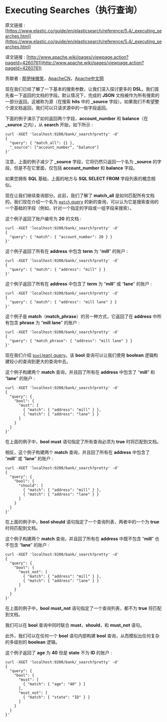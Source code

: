 # Executing Searches（执行查询）

原文链接 : [https://www.elastic.co/guide/en/elasticsearch/reference/5.4/_executing_searches.html](https://www.elastic.co/guide/en/elasticsearch/reference/5.4/_executing_searches.html)

译文链接 : [http://www.apache.wiki/pages/viewpage.action?pageId=4260761](http://www.apache.wiki/pages/viewpage.action?pageId=4260761)

贡献者 : [那伊抹微笑](/display/~wangyangting)，[ApacheCN](/display/~apachecn)，[Apache中文网](/display/~apachechina)

现在我们已经了解了一下基本的搜索参数，让我们深入探讨更多的 **DSL**。我们首先看一下返回的文档的字段。默认情况下，完成的 **JSON** 文档被作为所有搜索的一部分返回。这被称为源（在搜索 **hits** 中的 **_source** 字段）。如果我们不希望整个源文档返回，我们可以只请求源中的一些字段返回。

下面的例子演示了如何返回两个字段，**account_number** 和 **balance**（在 **_source** 之内），从 **search** 开始，如下所示 : 

```
curl -XGET 'localhost:9200/bank/_search?pretty' -d'
{
  "query": { "match_all": {} },
  "_source": ["account_number", "balance"]
}'
```

注意，上面的例子减少了 **_source** 字段，它将仍然只返回一个名为 **_source** 的字段，但是不在它里面，仅包括 **account_number** 和 **balance** 字段。

如果您拥有 **SQL** 基础，上面的地方与 **SQL SELECT** **FROM** 字段列表的概念相似。

现在让我们继续查询部分。此前，我们了解了 **match_all** 是如何匹配所有文档的。我们现在介绍一个名为 [`match` query](https://www.elastic.co/guide/en/elasticsearch/reference/5.0/query-dsl-match-query.html "Match Query") 的新的查询，可以认为它是搜索查询的一个基础的字段（例如，针对一个指定的字段或一组字段来搜索）。

这个例子返回了账户编号为 **20** 的文档 : 

```
curl -XGET 'localhost:9200/bank/_search?pretty' -d'
{
  "query": { "match": { "account_number": 20 } }
}'
```

这个例子返回了所有在 **address** 中包含 **term** 为 “**mill**” 的账户 : 

```
curl -XGET 'localhost:9200/bank/_search?pretty' -d'
{
  "query": { "match": { "address": "mill" } }
}'
```

这个例子返回了所有在 **address** 中包含了 **term** 为 “**mill**” 或 “**lane**” 的账户 : 

```
curl -XGET 'localhost:9200/bank/_search?pretty' -d'
{
  "query": { "match": { "address": "mill lane" } }
}'
```

这个例子是 **match**（**match_phrase**）的另一种方式，它返回了在 **address** 中所有包含 **phrase** 为 “**mill** **lane**” 的账户 : 

```
curl -XGET 'localhost:9200/bank/_search?pretty' -d'
{
  "query": { "match_phrase": { "address": "mill lane" } }
}'
```

现在我们介绍 [`bool`(ean) query](https://www.elastic.co/guide/en/elasticsearch/reference/5.0/query-dsl-bool-query.html "Bool Query")。该 **bool** 查询可以让我们使用 **boolean** 逻辑构建较小的查询到更大的查询中去。

这个例子构建两个 **match** 查询，并且回了所有在 **address** 中包含了 “**mill**” 和 “**lane**” 的账户 : 

```
curl -XGET 'localhost:9200/bank/_search?pretty' -d'
{
  "query": {
    "bool": {
      "must": [
        { "match": { "address": "mill" } },
        { "match": { "address": "lane" } }
      ]
    }
  }
}'
```

在上面的例子中，**bool** **must** 语句指定了所有查询必须为 **true** 时将匹配到文档。

相反，这个例子构建两个 **match** 查询，并且回了所有在 **address** 中包含了 “**mill**” 或 “**lane**” 的账户 : 

```
curl -XGET 'localhost:9200/bank/_search?pretty' -d'
{
  "query": {
    "bool": {
      "should": [
        { "match": { "address": "mill" } },
        { "match": { "address": "lane" } }
      ]
    }
  }
}'
```

在上面的例子中，**bool** **should** 语句指定了一个查询列表，两者中的一个为 **true** 时将匹配到文档。

这个例子构建两个 **match** 查询，并且回了所有在 **address** 中既不包含 “**mill**” 也不包含 “**lane**” 的账户 : 

```
curl -XGET 'localhost:9200/bank/_search?pretty' -d'
{
  "query": {
    "bool": {
      "must_not": [
        { "match": { "address": "mill" } },
        { "match": { "address": "lane" } }
      ]
    }
  }
}'
```

在上面的例子中，**bool** **must_not** 语句指定了一个查询列表，都不为 **true** 将匹配到文档。

我们可以在 **bool** 查询中同时联合 **must**，**should**，和 **must_not** 语句。

此外，我们可以在任何一个 **bool** 语句内部构建 **bool** 查询，从而模拟出任何复杂的多级别的 **boolean** 逻辑。

这个例子返回了 **age** 为 **40** 但是 **state** 不为 **ID** 的账户 : 

```
curl -XGET 'localhost:9200/bank/_search?pretty' -d'
{
  "query": {
    "bool": {
      "must": [
        { "match": { "age": "40" } }
      ],
      "must_not": [
        { "match": { "state": "ID" } }
      ]
    }
  }
}'
```